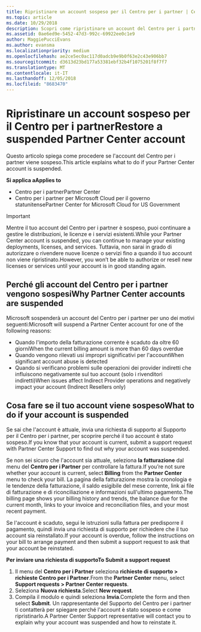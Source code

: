 ```yaml
---
title: Ripristinare un account sospeso per il Centro per i partner | Centro
ms.topic: article
ms.date: 10/29/2018
description: Scopri come ripristinare un account del Centro per i partner sospeso, perché si verifica la sospensione e come puoi usare il tuo account durante la sospensione.
ms.assetid: 0ae6ed9e-5452-47d3-992c-69922ee0c1e9
author: MaggiePucciEvans
ms.author: evansma
ms.localizationpriority: medium
ms.openlocfilehash: ae2ce5ec0ac117d0adcb9e9b0f63e2c43e906bb7
ms.sourcegitcommit: d3613d23bd177a53381ebf32b4f1075201f8f7f7
ms.translationtype: MT
ms.contentlocale: it-IT
ms.lasthandoff: 12/05/2018
ms.locfileid: "8683470"
---
```

# <a name="restore-a-suspended-partner-center-account"></a><span data-ttu-id="c3d75-103">Ripristinare un account sospeso per il Centro per i partner</span><span class="sxs-lookup"><span data-stu-id="c3d75-103">Restore a suspended Partner Center account</span></span>

<span data-ttu-id="c3d75-104">Questo articolo spiega come procedere se l'account del Centro per i partner viene sospeso.</span><span class="sxs-lookup"><span data-stu-id="c3d75-104">This article explains what to do if your Partner Center account is suspended.</span></span>

**<span data-ttu-id="c3d75-105">Si applica a</span><span class="sxs-lookup"><span data-stu-id="c3d75-105">Applies to</span></span>**

-  <span data-ttu-id="c3d75-106">Centro per i partner</span><span class="sxs-lookup"><span data-stu-id="c3d75-106">Partner Center</span></span>
-  <span data-ttu-id="c3d75-107">Centro per i partner per Microsoft Cloud per il governo statunitense</span><span class="sxs-lookup"><span data-stu-id="c3d75-107">Partner Center for Microsoft Cloud for US Government</span></span>


> [!IMPORTANT]  
> <span data-ttu-id="c3d75-108">Mentre il tuo account del Centro per i partner è sospeso, puoi continuare a gestire le distribuzioni, le licenze e i servizi esistenti.</span><span class="sxs-lookup"><span data-stu-id="c3d75-108">While your Partner Center account is suspended, you can continue to manage your existing deployments, licenses, and services.</span></span> <span data-ttu-id="c3d75-109">Tuttavia, non sarai in grado di autorizzare o rivendere nuove licenze o servizi fino a quando il tuo account non viene ripristinato.</span><span class="sxs-lookup"><span data-stu-id="c3d75-109">However, you won’t be able to authorize or resell new licenses or services until your account is in good standing again.</span></span>

## <a name="why-partner-center-accounts-are-suspended"></a><span data-ttu-id="c3d75-110">Perché gli account del Centro per i partner vengono sospesi</span><span class="sxs-lookup"><span data-stu-id="c3d75-110">Why Partner Center accounts are suspended</span></span>

<span data-ttu-id="c3d75-111">Microsoft sospenderà un account del Centro per i partner per uno dei motivi seguenti:</span><span class="sxs-lookup"><span data-stu-id="c3d75-111">Microsoft will suspend a Partner Center account for one of the following reasons:</span></span>

- <span data-ttu-id="c3d75-112">Quando l'importo della fatturazione corrente è scaduto da oltre 60 giorni</span><span class="sxs-lookup"><span data-stu-id="c3d75-112">When the current billing amount is more than 60 days overdue</span></span> 
- <span data-ttu-id="c3d75-113">Quando vengono rilevati usi impropri significativi per l'account</span><span class="sxs-lookup"><span data-stu-id="c3d75-113">When significant account abuse is detected</span></span>
- <span data-ttu-id="c3d75-114">Quando si verificano problemi sulle operazioni dei provider indiretti che influiscono negativamente sul tuo account (solo i rivenditori indiretti)</span><span class="sxs-lookup"><span data-stu-id="c3d75-114">When issues affect Indirect Provider operations and negatively impact your account (Indirect Resellers only)</span></span>

## <a name="what-to-do-if-your-account-is-suspended"></a><span data-ttu-id="c3d75-115">Cosa fare se il tuo account viene sospeso</span><span class="sxs-lookup"><span data-stu-id="c3d75-115">What to do if your account is suspended</span></span>

<span data-ttu-id="c3d75-116">Se sai che l'account è attuale, invia una richiesta di supporto al Supporto per il Centro per i partner, per scoprire perché il tuo account è stato sospeso.</span><span class="sxs-lookup"><span data-stu-id="c3d75-116">If you know that your account is current, submit a support request with Partner Center Support to find out why your account was suspended.</span></span> 

<span data-ttu-id="c3d75-117">Se non sei sicuro che l'account sia attuale, seleziona **la fatturazione** dal menu del **Centro per i Partner** per controllare la fattura.</span><span class="sxs-lookup"><span data-stu-id="c3d75-117">If you’re not sure whether your account is current, select **Billing** from the **Partner Center** menu to check your bill.</span></span> <span data-ttu-id="c3d75-118">La pagina della fatturazione mostra la cronologia e le tendenze della fatturazione, il saldo esigibile del mese corrente, link ai file di fatturazione e di riconciliazione e informazioni sull'ultimo pagamento.</span><span class="sxs-lookup"><span data-stu-id="c3d75-118">The billing page shows your billing history and trends, the balance due for the current month, links to your invoice and reconciliation files, and your most recent payment.</span></span>

<span data-ttu-id="c3d75-119">Se l'account è scaduto, segui le istruzioni sulla fattura per predisporre il pagamento, quindi invia una richiesta di supporto per richiedere che il tuo account sia reinstallato.</span><span class="sxs-lookup"><span data-stu-id="c3d75-119">If your account is overdue, follow the instructions on your bill to arrange payment and then submit a support request to ask that your account be reinstated.</span></span> 

**<span data-ttu-id="c3d75-120">Per inviare una richiesta di supporto</span><span class="sxs-lookup"><span data-stu-id="c3d75-120">To Submit a support request</span></span>**

1.  <span data-ttu-id="c3d75-121">Il menu del **Centro per i Partner** seleziona **richieste di supporto > richieste Centro per i Partner**.</span><span class="sxs-lookup"><span data-stu-id="c3d75-121">From the **Partner Center** menu, select **Support requests > Partner Center requests**.</span></span>
2.  <span data-ttu-id="c3d75-122">Seleziona **Nuova richiesta**.</span><span class="sxs-lookup"><span data-stu-id="c3d75-122">Select **New request**.</span></span> 
3.  <span data-ttu-id="c3d75-123">Compila il modulo e quindi seleziona **Invia**.</span><span class="sxs-lookup"><span data-stu-id="c3d75-123">Complete the form and then select **Submit**.</span></span> <span data-ttu-id="c3d75-124">Un rappresentante del Supporto del Centro per i partner ti contatterà per spiegare perché l'account è stato sospeso e come ripristinarlo.</span><span class="sxs-lookup"><span data-stu-id="c3d75-124">A Partner Center Support representative will contact you to explain why your account was suspended and how to reinstate it.</span></span>



